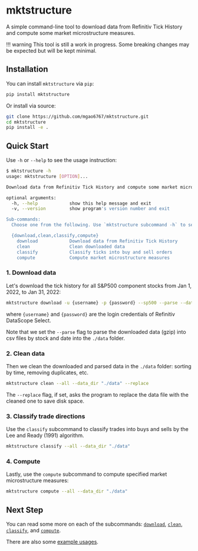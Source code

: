 # mktstructure

A simple command-line tool to download data from Refinitiv Tick History and compute some market microstructure measures.

!!! warning
    This tool is still a work in progress. Some breaking changes may be expected but will be kept minimal.

## Installation

You can install `mktstructure` via `pip`:

``` bash
pip install mktstructure
```

Or install via source:

``` bash
git clone https://github.com/mgao6767/mktstructure.git
cd mktstructure
pip install -e .
```

## Quick Start

Use `-h` or `--help` to see the usage instruction:

``` bash
$ mktstructure -h
usage: mktstructure [OPTION]...

Download data from Refinitiv Tick History and compute some market microstructure measures.

optional arguments:
  -h, --help            show this help message and exit
  -v, --version         show program's version number and exit

Sub-commands:
  Choose one from the following. Use `mktstructure subcommand -h` to see help for each sub-command.

  {download,clean,classify,compute}
    download            Download data from Refinitiv Tick History
    clean               Clean downloaded data
    classify            Classify ticks into buy and sell orders
    compute             Compute market microstructure measures
```

### 1. Download data

Let's download the tick history for all S&P500 component stocks from Jan 1, 2022, to Jan 31, 2022:

``` bash
mktstructure download -u {username} -p {password} --sp500 --parse --data_dir "./data" -b 2022-01-01 -e 2022-01-31
```

where `{username}` and `{password}` are the login credentials of Refinitiv DataScope Select.

Note that we set the `--parse` flag to parse the downloaded data (gzip) into csv files by stock and date into the `./data` folder.

### 2. Clean data

Then we clean the downloaded and parsed data in the `./data` folder: sorting by time, removing duplicates, etc.

``` bash
mktstructure clean --all --data_dir "./data" --replace
```

The ``--replace`` flag, if set, asks the program to replace the data file with the cleaned one to save disk space.

### 3. Classify trade directions

Use the `classify` subcommand to classify trades into buys and sells by the Lee and Ready (1991) algorithm.

``` bash
mktstructure classify --all --data_dir "./data"
```

### 4. Compute

Lastly, use the `compute` subcommand to compute specified market microstructure measures:

``` bash
mktstructure compute --all --data_dir "./data"
```

## Next Step

You can read some more on each of the subcommands: [`download`](), [`clean`](), [`classify`](), and [`compute`]().

There are also some [example usages]().
